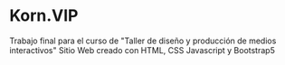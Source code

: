 # Korn.VIP
Trabajo final para el curso de "Taller de diseño y producción de medios interactivos"
Sitio Web creado con HTML, CSS Javascript y Bootstrap5
